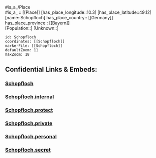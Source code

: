 ﻿---
location: [49.12,10.3] 
mapzoom: [7,12] 
mapmarker: city 
type: City
tags:
- geo/City


SpocWebEntityId: 34066
isDeleted: false
confidential: public

---
#is_a_/Place  
#is_a_ :: [[Place]] 
[has_place_longitude::10.3] 
[has_place_latitude::49.12] 
[name::Schopfloch] 
has_place_country:: [[Germany]]  
has_place_province:: [[Bayern]]  
[Population::] 
[Unknown::] 


```leaflet
id: Schopfloch
coordinates: [[Schopfloch]] 
markerFile: [[Schopfloch]] 
defaultZoom: 11 
maxZoom: 18
```


## Confidential Links & Embeds: 

### [Schopfloch](/_public/Earth/Continent/Europe/Europe~Central/Germany/Germany~West/Bayern/counties~Bayern/Ansbach/cities~Ansbach/Schopfloch.md) 

### [Schopfloch.internal](/_internal/Earth/Continent/Europe/Europe~Central/Germany/Germany~West/Bayern/counties~Bayern/Ansbach/cities~Ansbach/Schopfloch.internal.md) 

### [Schopfloch.protect](/_protect/Earth/Continent/Europe/Europe~Central/Germany/Germany~West/Bayern/counties~Bayern/Ansbach/cities~Ansbach/Schopfloch.protect.md) 

### [Schopfloch.private](/_private/Earth/Continent/Europe/Europe~Central/Germany/Germany~West/Bayern/counties~Bayern/Ansbach/cities~Ansbach/Schopfloch.private.md) 

### [Schopfloch.personal](/_personal/Earth/Continent/Europe/Europe~Central/Germany/Germany~West/Bayern/counties~Bayern/Ansbach/cities~Ansbach/Schopfloch.personal.md) 

### [Schopfloch.secret](/_secret/Earth/Continent/Europe/Europe~Central/Germany/Germany~West/Bayern/counties~Bayern/Ansbach/cities~Ansbach/Schopfloch.secret.md) 
